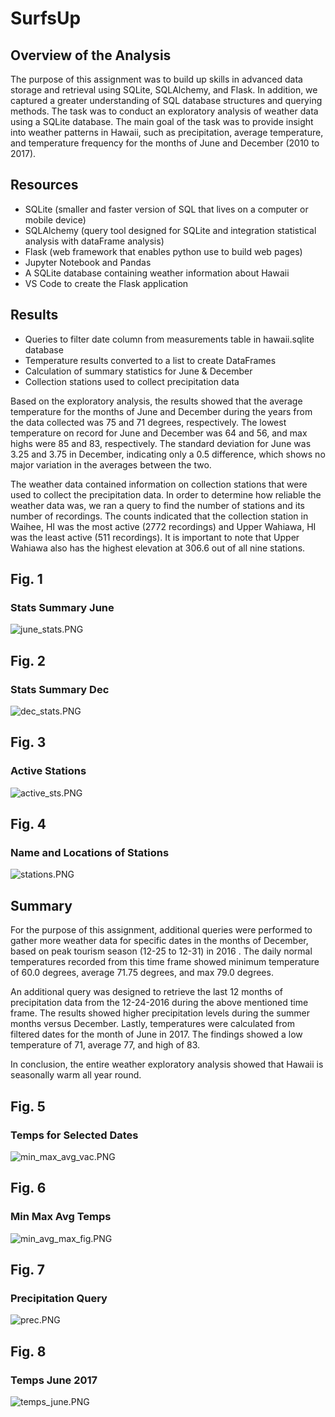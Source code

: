 # SurfsUp

## Overview of the Analysis

The purpose of this assignment was to build up skills in advanced data storage and retrieval using SQLite, SQLAlchemy, and Flask. In addition, we captured a greater understanding of SQL database structures and querying methods. The task was to conduct an exploratory analysis of weather data using a SQLite database. The main goal of the task was to provide insight into weather patterns in Hawaii, such as precipitation, average temperature, and temperature frequency for the months of June and December  (2010 to 2017). 


## Resources

- SQLite (smaller and faster version of SQL that lives on a computer or mobile device)
- SQLAlchemy (query tool designed for SQLite and integration statistical analysis with dataFrame analysis)
- Flask (web framework that enables python use to build web pages)
- Jupyter Notebook and Pandas
- A SQLite database containing weather information about Hawaii
- VS Code to create the Flask application


## Results

- Queries to filter date column from measurements table in hawaii.sqlite database 
- Temperature results converted to a list to create DataFrames
- Calculation of summary statistics for June & December
- Collection stations used to collect precipitation data

Based on the exploratory analysis, the results showed that the average temperature for the months of June and December during the years from the data collected was 75 and 71 degrees, respectively. The lowest temperature on record for June and December was 64 and 56, and max highs were 85 and 83, respectively. The standard deviation for June was 3.25 and 3.75 in December, indicating only a 0.5 difference, which shows no major variation in the averages between the two. 

The weather data contained information on collection stations that were used to collect the precipitation data. In order to determine how reliable the weather data was, we ran a query to find the number of stations and its number of recordings. The counts indicated that the collection station in Waihee, HI was the most active (2772 recordings) and Upper Wahiawa, HI was the least active (511 recordings). It is important to note that Upper Wahiawa also has the highest elevation at 306.6 out of all nine stations.

## Fig. 1

### Stats Summary June
![june_stats.PNG](Resources/june_stats.png)

## Fig. 2

### Stats Summary Dec
![dec_stats.PNG](Resources/dec_stats.png)

## Fig. 3

### Active Stations 
![active_sts.PNG](Resources/active_sts.png)

## Fig. 4

### Name and Locations of Stations
![stations.PNG](Resources/stations.png)


## Summary

For the purpose of this assignment, additional queries were performed to gather more weather data for specific dates in the months of December, based on peak tourism season (12-25 to 12-31) in 2016 . The daily normal temperatures recorded from this time frame showed minimum  temperature of 60.0 degrees, average 71.75 degrees, and max 79.0 degrees.

An additional query was designed to retrieve the last 12 months of precipitation data from the 12-24-2016 during the above mentioned time frame. The results showed higher precipitation levels during the summer months versus December. Lastly, temperatures were calculated from filtered dates for the month of June in 2017. The findings showed a low temperature of 71, average 77, and high of 83.

In conclusion, the entire weather exploratory analysis showed that Hawaii is seasonally warm all year round. 

## Fig. 5

### Temps for Selected Dates
![min_max_avg_vac.PNG](Resources/min_max_avg_vac.png)

## Fig. 6

### Min Max Avg Temps
![min_avg_max_fig.PNG](Resources/min_avg_max_fig.png)

## Fig. 7

### Precipitation Query
![prec.PNG](Resources/prec.png)


## Fig. 8

### Temps June 2017
![temps_june.PNG](Resources/temps_june.png)




